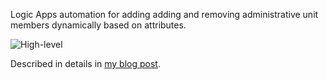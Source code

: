 Logic Apps automation for adding adding and removing administrative unit members dynamically based on attributes.

![High-level](https://blog.astashin.com/assets/img/2021/2021-05-20/AUAutomationDesign.png)

Described in details in [my blog post](https://blog.astashin.com/blog/Bring-em-all-in-p7/).

